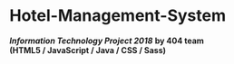 # Hotel-Management-System
***Information Technology Project 2018*** <b>by 404 team<b>
<br />
(HTML5 / JavaScript / Java / CSS / Sass)

